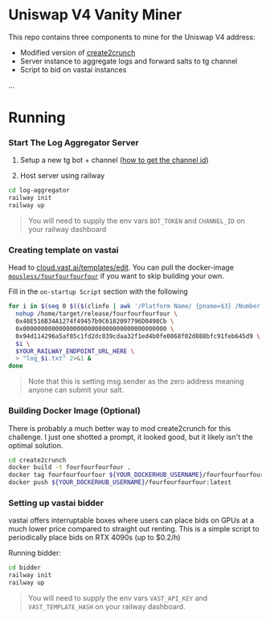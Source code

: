 # Uniswap V4 Vanity Miner

This repo contains three components to mine for the Uniswap V4 address:
- Modified version of [create2crunch](https://github.com/0age/create2crunch)
- Server instance to aggregate logs and forward salts to tg channel
- Script to bid on vastai instances

...

# Running

### Start The Log Aggregator Server

1. Setup a new tg bot + channel ([how to get the channel id](https://stackoverflow.com/questions/33858927/how-to-obtain-the-chat-id-of-a-private-telegram-channel))

2. Host server using railway
```bash
cd log-aggregator
railway init
railway up
```
> You will need to supply the env vars `BOT_TOKEN` and `CHANNEL_ID` on your railway dashboard


### Creating template on vastai

Head to [cloud.vast.ai/templates/edit](https://cloud.vast.ai/templates/edit). You can pull the docker-image [`mousless/fourfourfourfour`](https://hub.docker.com/repository/docker/mousless/fourfourfourfour/general) if you want to skip building your own.

Fill in the `on-startup Script` section with the following
```bash
for i in $(seq 0 $(($(clinfo | awk '/Platform Name/ {pname=$3} /Number of devices/ {if (pname ~ /NVIDIA/) {print $4}}') - 1))); do
  nohup /home/target/release/fourfourfourfour \
  0x48E516B34A1274f49457b9C6182097796D0498Cb \
  0x0000000000000000000000000000000000000000 \
  0x94d114296a5af85c1fd2dc039cdaa32f1ed4b0fe0868f02d888bfc91feb645d9 \
  $i \
  $YOUR_RAILWAY_ENDPOINT_URL_HERE \
  > "log_$i.txt" 2>&1 &
done
```
> Note that this is setting msg.sender as the zero address meaning anyone can submit your salt.

### Building Docker Image (Optional)

There is probably a much better way to mod create2crunch for this challenge. I just one shotted a prompt, it looked good, but it likely isn't the optimal solution.

```bash
cd create2crunch
docker build -t fourfourfourfour .
docker tag fourfourfourfour ${YOUR_DOCKERHUB_USERNAME}/fourfourfourfour:latest
docker push ${YOUR_DOCKERHUB_USERNAME}/fourfourfourfour:latest
```

### Setting up vastai bidder

vastai offers interruptable boxes where users can place bids on GPUs at a much lower price compared to straight out renting. This is a simple script to periodically place bids on RTX 4090s (up to $0.2/h)

Running bidder:
```bash
cd bidder
railway init
railway up
```
> You will need to supply the env vars `VAST_API_KEY` and `VAST_TEMPLATE_HASH` on your railway dashboard.
